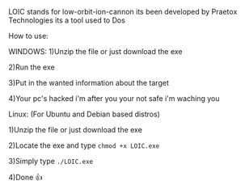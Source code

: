 LOIC stands for low-orbit-ion-cannon its been developed by Praetox Technologies its a tool used to Dos 

How to use:

WINDOWS:
1)Unzip the file or just download the exe

2)Run the exe

3)Put in the wanted information about the target

4)Your pc's hacked i'm after you your not safe i'm waching you

Linux: (For Ubuntu and Debian based distros)

1)Unzip the file or just download the exe 

2)Locate the exe and type `chmod +x LOIC.exe`

3)Simply type `./LOIC.exe`

4)Done 👍 

